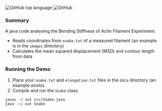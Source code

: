 ![GitHub top language](https://img.shields.io/github/languages/top/Ramy-Badr-Ahmed/bendingStiffness?cacheSeconds=1)
![GitHub](https://img.shields.io/github/license/Ramy-Badr-Ahmed/bendingStiffness)

### Summary

A java code analysing the Bending Stiffness of Actin Filament Experiment.

- Reads coordinates from `snake.txt` of a measured filament (an example is in the `images` directory)
- Calculates the mean squared displacement (MSD) and contour length from data

### Running the Demo

1. Place your `snake.txt` and `elongation.txt` files in the `data` directory (an example exists).
2. Compile and run the `Snake` class.

```sh
javac -d out src/Snake.java
java -cp out Snake
